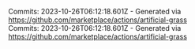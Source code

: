 Commits: 2023-10-26T06:12:18.601Z - Generated via https://github.com/marketplace/actions/artificial-grass
<br>
Commits: 2023-10-26T06:12:18.601Z - Generated via https://github.com/marketplace/actions/artificial-grass
<br>
